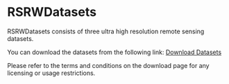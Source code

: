 # RSRWDatasets

RSRWDatasets consists of three ultra high resolution remote sensing datasets. 

You can download the datasets from the following link:
[Download Datasets](https://pan.baidu.com/s/1sONFRO5kF9heVgq5Ops-KA?pwd=srhb)

Please refer to the terms and conditions on the download page for any licensing or usage restrictions.
